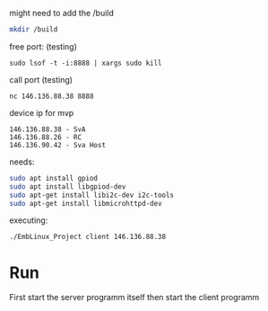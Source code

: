 might need to add the /build
``` bash
mkdir /build 
```


free port: (testing)
```
sudo lsof -t -i:8888 | xargs sudo kill
```

call port (testing)
``` 
nc 146.136.88.38 8888
```

device ip for mvp
```
146.136.88.38 - SvA
146.136.88.26 - RC
146.136.90.42 - Sva Host
```

needs:
``` bash
sudo apt install gpiod
sudo apt install libgpiod-dev
sudo apt-get install libi2c-dev i2c-tools
sudo apt-get install libmicrohttpd-dev
```

executing:
```
./EmbLinux_Project client 146.136.88.38
```

# Run
First start the server programm itself
then start the client programm


